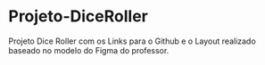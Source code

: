 # Projeto-DiceRoller
Projeto Dice Roller com os Links para o Github e o Layout realizado baseado no modelo do Figma do professor.
